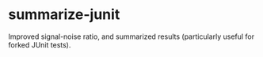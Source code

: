 summarize-junit
===============

Improved signal-noise ratio, and summarized results (particularly
useful for forked JUnit tests).
